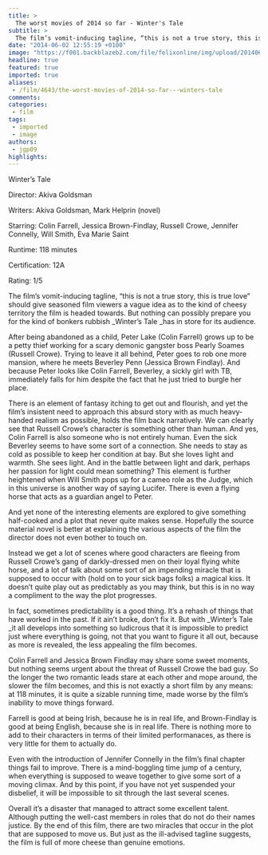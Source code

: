 ```yaml
---
title: >
  The worst movies of 2014 so far - Winter's Tale
subtitle: >
  The film’s vomit-inducing tagline, “this is not a true story, this is true love” should give seasoned film viewers a vague idea as to the kind of cheesy territory the film is headed towards. But nothing can possibly prepare you for the kind of bonkers rubbish Winter’s Tale has in store...
date: "2014-06-02 12:55:19 +0100"
image: "https://f001.backblazeb2.com/file/felixonline/img/upload/201406021355-felix-winters-tale-poster-slice-585x350.jpg"
headline: true
featured: true
imported: true
aliases:
 - /film/4643/the-worst-movies-of-2014-so-far---winters-tale
comments:
categories:
 - film
tags:
 - imported
 - image
authors:
 - jgp09
highlights:
---
```


Winter’s Tale

Director: Akiva Goldsman

Writers: Akiva Goldsman, Mark Helprin (novel)

Starring: Colin Farrell, Jessica Brown-Findlay, Russell Crowe, Jennifer Connelly, Will Smith, Eva Marie Saint

Runtime: 118 minutes

Certification: 12A

Rating: 1/5

The film’s vomit-inducing tagline, “this is not a true story, this is true love” should give seasoned film viewers a vague idea as to the kind of cheesy territory the film is headed towards. But nothing can possibly prepare you for the kind of bonkers rubbish _Winter’s Tale _has in store for its audience.

After being abandoned as a child, Peter Lake (Colin Farrell) grows up to be a petty thief working for a scary demonic gangster boss Pearly Soames (Russell Crowe). Trying to leave it all behind, Peter goes to rob one more mansion, where he meets Beverley Penn (Jessica Brown Findlay). And because Peter looks like Colin Farrell, Beverley, a sickly girl with TB, immediately falls for him despite the fact that he just tried to burgle her place.

There is an element of fantasy itching to get out and flourish, and yet the film’s insistent need to approach this absurd story with as much heavy-handed realism as possible, holds the film back narratively. We can clearly see that Russell Crowe’s character is something other than human. And yes, Colin Farrell is also someone who is not entirely human. Even the sick Beverley seems to have some sort of a connection. She needs to stay as cold as possible to keep her condition at bay. But she loves light and warmth. She sees light. And in the battle between light and dark, perhaps her passion for light could mean something? This element is further heightened when Will Smith pops up for a cameo role as the Judge, which in this universe is another way of saying Lucifer. There is even a flying horse that acts as a guardian angel to Peter.

And yet none of the interesting elements are explored to give something half-cooked and a plot that never quite makes sense. Hopefully the source material novel is better at explaining the various aspects of the film the director does not even bother to touch on.

Instead we get a lot of scenes where good characters are fleeing from Russell Crowe’s gang of darkly-dressed men on their loyal flying white horse, and a lot of talk about some sort of an impending miracle that is supposed to occur with (hold on to your sick bags folks) a magical kiss. It doesn’t quite play out as predictably as you may think, but this is in no way a compliment to the way the plot progresses.

In fact, sometimes predictability is a good thing. It’s a rehash of things that have worked in the past. If it ain’t broke, don’t fix it. But with _Winter’s Tale _it all develops into something so ludicrous that it is impossible to predict just where everything is going, not that you want to figure it all out, because as more is revealed, the less appealing the film becomes.

Colin Farrell and Jessica Brown Findlay may share some sweet moments, but nothing seems urgent about the threat of Russell Crowe the bad guy. So the longer the two romantic leads stare at each other and mope around, the slower the film becomes, and this is not exactly a short film by any means: at 118 minutes, it is quite a sizable running time, made worse by the film’s inability to move things forward.

Farrell is good at being Irish, because he is in real life, and Brown-Findlay is good at being English, because she is in real life. There is nothing more to add to their characters in terms of their limited performanaces, as there is very little for them to actually do.

Even with the introduction of Jennifer Connelly in the film’s final chapter things fail to improve. There is a mind-boggling time jump of a century, when everything is supposed to weave together to give some sort of a moving climax. And by this point, if you have not yet suspended your disbelief, it will be impossible to sit through the last several scenes.

Overall it’s a disaster that managed to attract some excellent talent. Although putting the well-cast members in roles that do not do their names justice. By the end of this film, there are two miracles that occur in the plot that are supposed to move us. But just as the ill-advised tagline suggests, the film is full of more cheese than genuine emotions.
